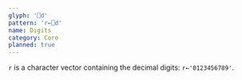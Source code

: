 ```yaml
---
glyph: '⎕d'
pattern: 'r←⎕d'
name: Digits
category: Core
planned: true
---
```


`r` is a character vector containing the decimal digits: `r←'0123456789'`.